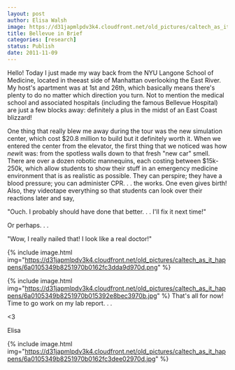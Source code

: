 ```yaml
---
layout: post
author: Elisa Walsh
image: https://d31japmlpdv3k4.cloudfront.net/old_pictures/caltech_as_it_happens/6a0105349b8251970b015392e894ac970b.png
title: Bellevue in Brief 
categories: [research]
status: Publish
date: 2011-11-09
---
```



Hello! Today I just made my way back from the NYU Langone School of Medicine, located in theeast side of Manhattan overlooking the East River. My host's apartment was at 1st and 26th, which basically means there's plenty to do no matter which direction you turn. Not to mention the medical school and associated hospitals (including the famous Bellevue Hospital) are just a few blocks away: definitely a plus in the midst of an East Coast blizzard!

One thing that really blew me away during the tour was the new simulation center, which cost $20.8 million to build but it definitely worth it. When we entered the center from the elevator, the first thing that we noticed was how *new*it was: from the spotless walls down to that fresh "new car" smell. There are over a dozen robotic mannequins, each costing between $15k-250k, which allow students to show their stuff in an emergency medicine environment that is as realistic as possible. They can perspire; they have a blood pressure; you can administer CPR. . . the works. One even gives birth! Also, they videotape everything so that students can look over their reactions later and say,

"Ouch. I probably should have done that better. . . I'll fix it next time!"

Or perhaps. . .

"Wow, I really nailed that! I look like a real doctor!"

{% include image.html img="https://d31japmlpdv3k4.cloudfront.net/old_pictures/caltech_as_it_happens/6a0105349b8251970b0162fc3dda9d970d.png" %}


{% include image.html img="https://d31japmlpdv3k4.cloudfront.net/old_pictures/caltech_as_it_happens/6a0105349b8251970b015392e8bec3970b.jpg" %}
That's all for now! Time to go work on my lab report. . .

&lt;3

Elisa

{% include image.html img="https://d31japmlpdv3k4.cloudfront.net/old_pictures/caltech_as_it_happens/6a0105349b8251970b0162fc3dee02970d.jpg" %}
